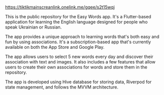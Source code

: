 https://tiktikmainscreanlink.onelink.me/gqee/s2t15wqj

This is the public repository for the Easy Words app. It's a Flutter-based application for learning the English language designed for people who speak Ukrainian or Russian.

The app provides a unique approach to learning words that's both easy and fun by using associations. It's a subscription-based app that's currently available on both the App Store and Google Play.

The app allows users to select 5 new words every day and discover their association with text and images. It also includes a few features that allow users to create their own associations for words and store them in the repository.

The app is developed using Hive database for storing data, Riverpod for state management, and follows the MVVM architecture.
